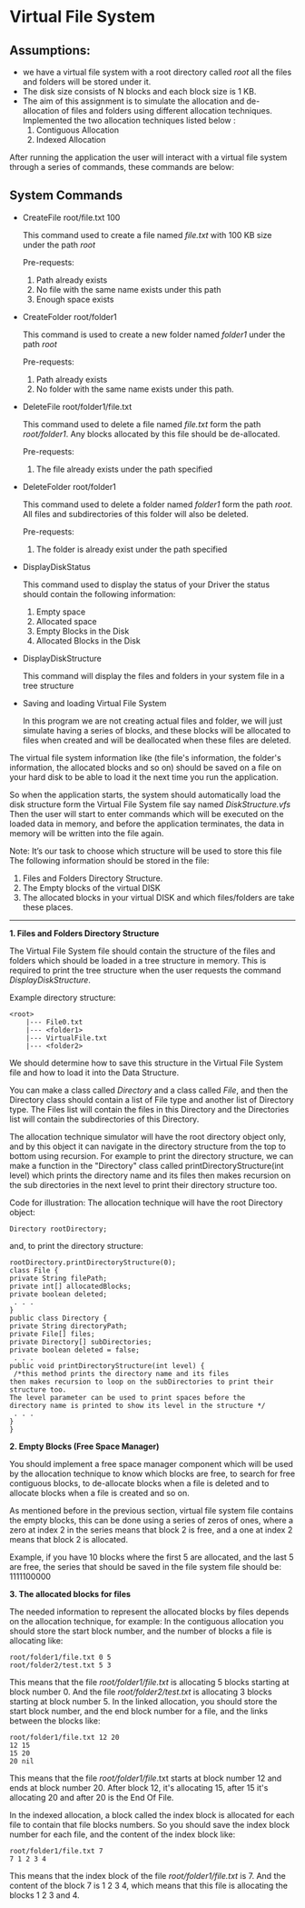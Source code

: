 # Virtual File System

## Assumptions:
- we have a virtual file system with a root directory called *root* all the files and
folders will be stored under it. 
- The disk size consists of N blocks and each block size is 1 KB.
- The aim of this assignment is to simulate the allocation and de-allocation of files and folders
using different allocation techniques. Implemented the two allocation techniques listed below
:
    1. Contiguous Allocation
    2. Indexed Allocation
    
After running the application the user will interact with a virtual file system through a
series of commands, these commands are below:

**System Commands**
----

- CreateFile root/file.txt 100 
    
    This command used to create a file named *file.txt* with 100 KB size under the path *root*

    Pre-requests:
    1. Path already exists
    2. No file with the same name exists under this path
    3. Enough space exists

- CreateFolder root/folder1 

    This command is used to create a new folder named *folder1* under the path *root*

    Pre-requests:
    1. Path already exists
    2. No folder with the same name exists under this path.

- DeleteFile root/folder1/file.txt 
    
    This command used to delete a file named *file.txt* form the path *root/folder1*. 
Any blocks allocated by this file should be de-allocated.

    Pre-requests:
    1. The file already exists under the path specified 

- DeleteFolder root/folder1
    
    This command used to delete a folder named *folder1* form the path *root*. 
    All files and subdirectories of this folder will also be deleted.
    
    Pre-requests:
    1. The folder is already exist under the path specified

- DisplayDiskStatus
    
    This command used to display the status of your Driver the status should contain the following
information:
    1. Empty space
    2. Allocated space
    3. Empty Blocks in the Disk
    4. Allocated Blocks in the Disk

- DisplayDiskStructure

    This command will display the files and folders in your system file in a tree structure

- Saving and loading Virtual File System

    In this program we are not creating actual files and folder, we will just simulate having a
series of blocks, and these blocks will be allocated to files when created and will be deallocated when these files are deleted.

The virtual file system information like (the file's information, the folder's information, the
allocated blocks and so on) should be saved on a file on your hard disk to be able to load it
the next time you run the application.

So when the application starts, the system should automatically load the disk structure form
the Virtual File System file say named *DiskStructure.vfs* 
Then the user will start to enter commands which will be executed on the loaded data in memory, and before the application
terminates, the data in memory will be written into the file again.

Note: It’s our task to choose which structure will be used to store this file
The following information should be stored in the file:
1. Files and Folders Directory Structure.
2. The Empty blocks of the virtual DISK
3. The allocated blocks in your virtual DISK and which files/folders are take these places.
---

**1.  Files and Folders Directory Structure**

The Virtual File System file should contain the structure of the files and folders which should
be loaded in a tree structure in memory. 
This is required to print the tree structure when the user requests the command *DisplayDiskStructure*.

Example directory structure:

```
<root>
    |--- File0.txt
    |--- <folder1>
    |--- VirtualFile.txt
    |--- <folder2>
```

We should determine how to save this structure in the Virtual File System file and how to
load it into the Data Structure.

You can make a class called *Directory* and a class called *File*, and then the Directory class
should contain a list of File type and another list of Directory type. The Files list will contain
the files in this Directory and the Directories list will contain the subdirectories of this
Directory.

The allocation technique simulator will have the root directory object only, and by this object
it can navigate in the directory structure from the top to bottom using recursion.
For example to print the directory structure, we can make a function in the "Directory" class
called printDirectoryStructure(int level) which prints the directory name and its files
then makes recursion on the sub directories in the next level to print their directory structure
too.

Code for illustration:
The allocation technique will have the root Directory object:
```
Directory rootDirectory;
```
and, to print the directory structure:
```
rootDirectory.printDirectoryStructure(0);
class File {
private String filePath;
private int[] allocatedBlocks;
private boolean deleted;
 . . .
}
public class Directory {
private String directoryPath;
private File[] files;
private Directory[] subDirectories;
private boolean deleted = false;
 . . .
public void printDirectoryStructure(int level) {
 /*this method prints the directory name and its files
then makes recursion to loop on the subDirectories to print their
structure too.
The level parameter can be used to print spaces before the
directory name is printed to show its level in the structure */
 . . .
}
}
```

**2. Empty Blocks (Free Space Manager)**

You should implement a free space manager component which will be used by the allocation
technique to know which blocks are free, to search for free contiguous blocks, to de-allocate
blocks when a file is deleted and to allocate blocks when a file is created and so on.

As mentioned before in the previous section, virtual file system file contains the
empty blocks, this can be done using a series of zeros of ones, where a zero at index 2 in the
series means that block 2 is free, and a one at index 2 means that block 2 is allocated.

Example, if you have 10 blocks where the first 5 are allocated, and the last 5 are free, the
series that should be saved in the file system file should be:  1111100000

**3. The allocated blocks for files**

The needed information to represent the allocated blocks by files depends on the allocation
technique, for example:
In the contiguous allocation you should store the start block number, and the number of
blocks a file is allocating like:
```
root/folder1/file.txt 0 5
root/folder2/test.txt 5 3
```
This means that the file *root/folder1/file.txt* is allocating 5 blocks starting at block number 0.
And the file *root/folder2/test.txt* is allocating 3 blocks starting at block number 5.
In the linked allocation, you should store the start block number, and the end block number
for a file, and the links between the blocks like:
```
root/folder1/file.txt 12 20
12 15
15 20
20 nil
```
This means that the file *root/folder1/file*.txt starts at block number 12 and ends at block
number 20. After block 12, it's allocating 15, after 15 it's allocating 20 and after 20 is the End
Of File.

In the indexed allocation, a block called the index block is allocated for each file to contain
that file blocks numbers. So you should save the index block number for each file, and the
content of the index block like:
```
root/folder1/file.txt 7
7 1 2 3 4
```
This means that the index block of the file *root/folder1/file.txt* is 7. And the content of the
block 7 is 1 2 3 4, which means that this file is allocating the blocks 1 2 3 and 4.



